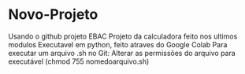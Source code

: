 # Novo-Projeto
Usando o github projeto EBAC
Projeto da calculadora feito nos ultimos modulos
Executavel em python, feito atraves do Google Colab
Para executar um arquivo .sh no Git: Alterar as permissões do arquivo para executável (chmod 755 nomedoarquivo.sh)
